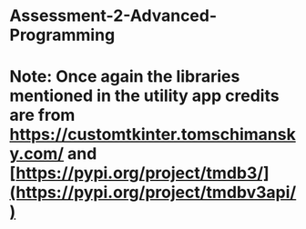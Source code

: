# Assessment-2-Advanced-Programming

# Note: Once again the libraries mentioned in the utility app credits are from https://customtkinter.tomschimansky.com/ and [https://pypi.org/project/tmdb3/](https://pypi.org/project/tmdbv3api/)
